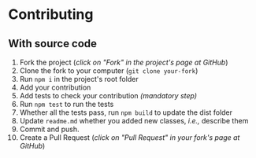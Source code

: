 # Contributing

## With source code

1. Fork the project (_click on "Fork" in the project's page at GitHub_)
2. Clone the fork to your computer (`git clone your-fork`)
3. Run `npm i` in the project's root folder
4. Add your contribution
5. Add tests to check your contribution _(mandatory step)_
6. Run `npm test` to run the tests
7. Whether all the tests pass, run `npm build` to update the dist folder
8. Update `readme.md` whether you added new classes, _i.e.,_ describe them
9. Commit and push.
10. Create a Pull Request (_click on "Pull Request" in your fork's page at GitHub_)